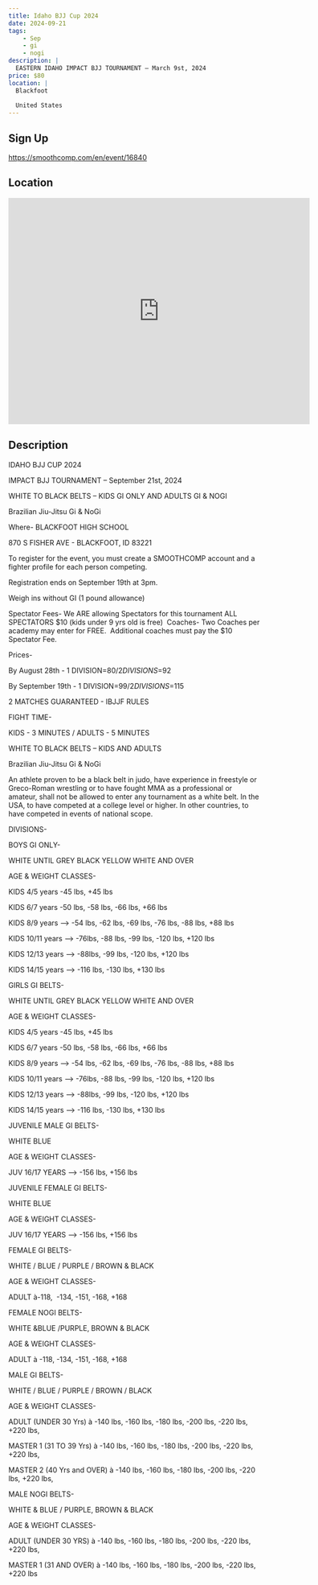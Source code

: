```yaml
---
title: Idaho BJJ Cup 2024
date: 2024-09-21
tags:
    - Sep
    - gi 
    - nogi 
description: |
  EASTERN IDAHO IMPACT BJJ TOURNAMENT – March 9st, 2024
price: $80
location: |
  Blackfoot
  
  United States
---
```

## Sign Up
https://smoothcomp.com/en/event/16840

## Location
<iframe src="https://www.google.com/maps/embed?pb=!1m18!1m12!1m3!1d12345.6789!2d-112.3468425!3d43.1786434!2m3!1f0!2f0!3f0!3m2!1i1024!2i768!4f13.1!3m3!1m2!1s0x0%3A0x0!2z43.1786434!5e0!3m2!1sen!2sus!4v1234567890" width="600" height="450" style="border:0;" allowfullscreen="" loading="lazy"></iframe>

## Description
IDAHO BJJ CUP 2024


IMPACT BJJ TOURNAMENT – September 21st, 2024


WHITE TO BLACK BELTS – KIDS GI ONLY AND ADULTS GI & NOGI


Brazilian Jiu-Jitsu Gi & NoGi


Where- BLACKFOOT HIGH SCHOOL


870 S FISHER AVE - BLACKFOOT, ID 83221


To register for the event, you must create a SMOOTHCOMP
account and a fighter profile for each person competing.


Registration ends on September 19th at 3pm.


Weigh ins without GI (1 pound allowance)


Spectator Fees- We ARE allowing Spectators for this
tournament ALL SPECTATORS $10 (kids under 9 yrs old is free)  Coaches- Two Coaches per academy may enter
for FREE.  Additional coaches must pay
the $10 Spectator Fee.


Prices-


By August 28th - 1 DIVISION=$80/ 2 DIVISIONS =$92


By September 19th - 1 DIVISION=$99 / 2 DIVISIONS =$115


2 MATCHES GUARANTEED - IBJJF RULES


FIGHT TIME-


KIDS - 3 MINUTES / ADULTS - 5 MINUTES


WHITE TO BLACK BELTS – KIDS AND ADULTS


Brazilian Jiu-Jitsu Gi & NoGi


An athlete proven to be a black belt in judo, have
experience in freestyle or Greco-Roman wrestling or to have fought MMA as a
professional or amateur, shall not be allowed to enter any tournament as a
white belt. In the USA, to have competed at a college level or higher. In other
countries, to have competed in events of national scope.


DIVISIONS-


BOYS GI ONLY-


WHITE UNTIL GREY BLACK
YELLOW WHITE AND OVER


AGE & WEIGHT CLASSES- 


KIDS 4/5 years -45
lbs, +45 lbs


KIDS 6/7 years -50
lbs, -58 lbs, -66 lbs, +66 lbs


KIDS 8/9 years
--> -54 lbs, -62 lbs, -69 lbs, -76 lbs, -88 lbs, +88 lbs


KIDS 10/11 years
--> -76lbs, -88 lbs, -99 lbs, -120 lbs, +120 lbs


KIDS 12/13 years
--> -88lbs, -99 lbs, -120 lbs, +120 lbs


KIDS 14/15 years
--> -116 lbs, -130 lbs, +130 lbs


GIRLS GI BELTS-


WHITE UNTIL GREY BLACK
YELLOW WHITE AND OVER


AGE & WEIGHT
CLASSES-


KIDS 4/5 years -45
lbs, +45 lbs


KIDS 6/7 years -50
lbs, -58 lbs, -66 lbs, +66 lbs


KIDS 8/9 years
--> -54 lbs, -62 lbs, -69 lbs, -76 lbs, -88 lbs, +88 lbs


KIDS 10/11 years
--> -76lbs, -88 lbs, -99 lbs, -120 lbs, +120 lbs


KIDS 12/13 years
--> -88lbs, -99 lbs, -120 lbs, +120 lbs


KIDS 14/15 years
--> -116 lbs, -130 lbs, +130 lbs


JUVENILE MALE GI
BELTS-


WHITE
BLUE


AGE & WEIGHT
CLASSES-


JUV 16/17 YEARS
--> -156 lbs, +156 lbs


JUVENILE FEMALE GI
BELTS-


WHITE
BLUE


AGE & WEIGHT
CLASSES-


JUV 16/17 YEARS
--> -156 lbs, +156 lbs


FEMALE GI BELTS-


WHITE / BLUE / PURPLE / BROWN &
BLACK


AGE & WEIGHT CLASSES-


ADULT à-118,
 -134, -151, -168, +168  


FEMALE NOGI BELTS-


WHITE &BLUE /PURPLE, BROWN
& BLACK


AGE & WEIGHT CLASSES-


ADULT à
-118, -134, -151, -168, +168  


MALE GI BELTS- 


WHITE / BLUE / PURPLE / BROWN / BLACK


AGE & WEIGHT CLASSES-


ADULT (UNDER 30 Yrs) à
-140 lbs, -160 lbs, -180 lbs, -200 lbs, -220 lbs, +220 lbs,  


MASTER 1 (31 TO 39 Yrs) à
-140 lbs, -160 lbs, -180 lbs, -200 lbs, -220 lbs, +220 lbs,  


MASTER 2 (40 Yrs and OVER) à
-140 lbs, -160 lbs, -180 lbs, -200 lbs, -220 lbs, +220 lbs,  


MALE NOGI BELTS-


WHITE & BLUE / PURPLE, BROWN
& BLACK


AGE & WEIGHT CLASSES-


ADULT (UNDER 30 YRS) à
-140 lbs, -160 lbs, -180 lbs, -200 lbs, -220 lbs, +220 lbs,  


MASTER 1 (31 AND OVER) à
-140 lbs, -160 lbs, -180 lbs, -200 lbs, -220 lbs, +220 lbs